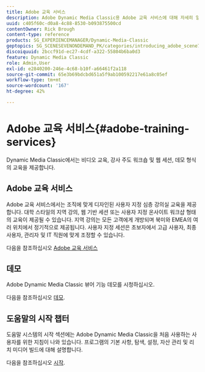 ```yaml
---
title: Adobe 교육 서비스
description: Adobe Dynamic Media Classic용 Adobe 교육 서비스에 대해 자세히 알아보십시오.
uuid: c405f60c-d0a8-4c88-8530-b093875500cd
contentOwner: Rick Brough
content-type: reference
products: SG_EXPERIENCEMANAGER/Dynamic-Media-Classic
geptopics: SG_SCENESEVENONDEMAND_PK/categories/introducing_adobe_scene7
discoiquuid: 2bccf91d-ec27-4cdf-a322-55804b6ba0d3
feature: Dynamic Media Classic
role: Admin,User
exl-id: e2840200-246e-4c68-b10f-a66461f2a118
source-git-commit: 65e3b69bdcbd651a5f9ab100592217e61a8c05ef
workflow-type: tm+mt
source-wordcount: '167'
ht-degree: 42%

---
```


# Adobe 교육 서비스{#adobe-training-services}

Dynamic Media Classic에서는 비디오 교육, 강사 주도 워크숍 및 웹 세션, 데모 형식의 교육을 제공합니다.

## Adobe 교육 서비스

Adobe 교육 서비스에서는 조직에 맞게 디자인된 사용자 지정 심층 강의실 교육을 제공합니다. 대학 스타일의 지역 강의, 웹 기반 세션 또는 사용자 지정 온사이트 워크샵 형태의 교육이 제공될 수 있습니다. 지역 강의는 모든 고객에게 개방되며 북미와 EMEA의 여러 위치에서 정기적으로 제공됩니다. 사용자 지정 세션은 초보자에서 고급 사용자, 최종 사용자, 관리자 및 IT 직원에 맞게 조정할 수 있습니다.

다음을 참조하십시오 [Adobe 교육 서비스](https://learning.adobe.com/)

## 데모

Adobe Dynamic Media Classic 뷰어 기능 데모를 시청하십시오.

다음을 참조하십시오 [데모](https://landing.adobe.com/en/na/dynamic-media/ctir-2755/live-demos.html).

## 도움말의 시작 챕터

도움말 시스템의 시작 섹션에는 Adobe Dynamic Media Classic을 처음 사용하는 사용자를 위한 지침이 나와 있습니다. 프로그램의 기본 사항, 탐색, 설정, 자산 관리 및 리치 미디어 빌드에 대해 설명합니다.

다음을 참조하십시오 [시작](dmc-platform-overview.md).
